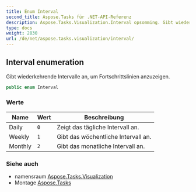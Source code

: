 ```yaml
---
title: Enum Interval
second_title: Aspose.Tasks für .NET-API-Referenz
description: Aspose.Tasks.Visualization.Interval opsomming. Gibt wiederkehrende Intervalle an um Fortschrittslinien anzuzeigen.
type: docs
weight: 2830
url: /de/net/aspose.tasks.visualization/interval/
---
```

## Interval enumeration

Gibt wiederkehrende Intervalle an, um Fortschrittslinien anzuzeigen.

```csharp
public enum Interval
```

### Werte

| Name | Wert | Beschreibung |
| --- | --- | --- |
| Daily | `0` | Zeigt das tägliche Intervall an. |
| Weekly | `1` | Gibt das wöchentliche Intervall an. |
| Monthly | `2` | Gibt das monatliche Intervall an. |

### Siehe auch

* namensraum [Aspose.Tasks.Visualization](../../aspose.tasks.visualization/)
* Montage [Aspose.Tasks](../../)


